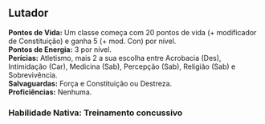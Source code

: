 ## Lutador <a id="lutador"></a>

**Pontos de Vida:** Um classe começa com 20 pontos de vida (+ modificador de Constituição) e ganha 5 (+ mod. Con) por nível.</br>
**Pontos de Energia:** 3 por nível.</br>
**Perícias:** Atletismo, mais 2 a sua escolha entre Acrobacia (Des), Intimidação (Car), Medicina (Sab), Percepção (Sab), Religião (Sab) e Sobrevivência.</br>
**Salvaguardas:** Força e Constituição ou Destreza.</br>
**Proficiências:** Nenhuma.</br>

### Habilidade Nativa: Treinamento concussivo
